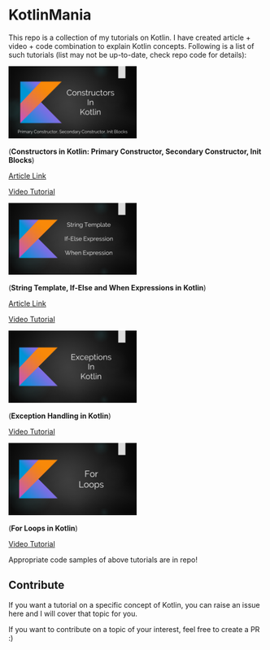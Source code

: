 # KotlinMania

This repo is a collection of my tutorials on Kotlin. I have created article + video + code combination to explain Kotlin concepts. Following is a list of such tutorials (list may not be up-to-date, check repo code for details):
 
<img src="posters/Constructors.png" width=50%/>

(<b>Constructors in Kotlin: Primary Constructor, Secondary Constructor, Init Blocks</b>)

<a href="http://www.downloadinformer.com/constructors-in-kotlin-explained-with-example/">Article Link</a>

<a href="https://www.youtube.com/watch?v=-1Rfj9is0vg">Video Tutorial</a>

<img src="posters/StringTemplateExpressions.png" width=50%/>

(<b>String Template, If-Else and When Expressions in Kotlin</b>)

<a href="http://www.downloadinformer.com/string-template-if-else-and-when-expressions-in-kotlin/">Article Link</a>

<a href="https://www.youtube.com/watch?v=m6ir74AJo2c">Video Tutorial</a>

<img src="posters/Exceptions.png" width=50%/>

(<b>Exception Handling in Kotlin</b>)

<a href="https://www.youtube.com/watch?v=RNg95YG3-eA">Video Tutorial</a>

<img src="posters/ForLoops.png" width=50%/>

(<b>For Loops in Kotlin</b>)

<a href="https://www.youtube.com/watch?v=P74FdFfcCCc">Video Tutorial</a>

Appropriate code samples of above tutorials are in repo!

## Contribute

If you want a tutorial on a specific concept of Kotlin, you can raise an issue here and I will cover that topic for you.

If you want to contribute on a topic of your interest, feel free to create a PR :)

